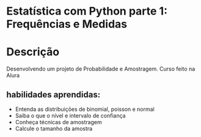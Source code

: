 # Estatística com Python parte 1: Frequências e Medidas


# Descrição 

Desenvolvendo um projeto de Probabilidade e Amostragem.
Curso feito na Alura 

## habilidades aprendidas:

* Entenda as distribuiçōes de binomial, poisson e normal
* Saiba o que o nível e intervalo de confiança
* Conheça técnicas de amostragem
* Calcule o tamanho da amostra